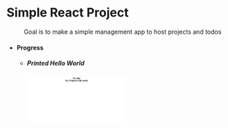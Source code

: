 <h1> Simple React Project </h1>
<p style="margin-left: 40px;">Goal is to make a simple management app to host projects and todos</p>
<ul>
  <li>
    <h4>Progress</h4>
    <ul>
      <li>
        <h5>Printed Hello World</h5>
        <img src="./readme_src/d1.png" width="50%">
      </li>
    </ul>
  </li>
</ul>
<!-- ![HelloWorld](./readme_src/d1.png =100x100) -->
